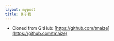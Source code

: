 ```yaml
---
layout: mypost
title: 关于我
---
```

- Cloned from GitHub: [https://github.com/tmaize](https://github.com/tmaize)
